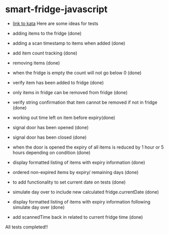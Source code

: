 # smart-fridge-javascript

- [link to kata](https://katalyst.codurance.com/smart-fridge)
  Here are some ideas for tests

- adding items to the fridge (done)
- adding a scan timestamp to items when added (done)
- add item count tracking (done)
- removing items (done)
- when the fridge is empty the count will not go below 0 (done)
- verify item has been added to fridge (done)
- only items in fridge can be removed from fridge (done)
- verify string confirmation that item cannot be removed if not in fridge (done)
- working out time left on item before expiry(done)
- signal door has been opened (done)
- signal door has been closed (done)
- when the door is opened the expiry of all items is reduced by 1 hour or 5 hours depending on condition (done)
- display formatted listing of items with expiry information (done)
- ordered non-expired items by expiry/ remaining days (done)
- to add functionality to set current date on tests (done)
- simulate day over to include new calculated fridge.currentDate (done)
- display formatted listing of items with expiry information following simulate day over (done)
- add scannedTime back in related to current fridge time (done)

All tests completed!!
